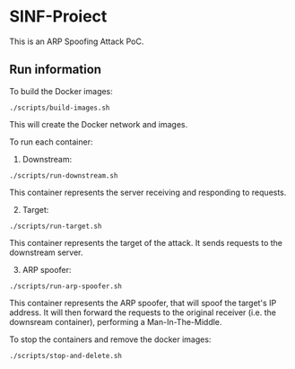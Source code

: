 # SINF-Proiect

This is an ARP Spoofing Attack PoC.

## Run information

To build the Docker images:
```
./scripts/build-images.sh
```

This will create the Docker network and images.

To run each container:
1. Downstream:
```
./scripts/run-downstream.sh
```

This container represents the server receiving and responding to requests.

2. Target:
```
./scripts/run-target.sh
```

This container represents the target of the attack. It sends requests to the downstream server.

3. ARP spoofer:
```
./scripts/run-arp-spoofer.sh
```

This container represents the ARP spoofer, that will spoof the target's IP address. It will then forward the requests to the original receiver (i.e. the downsream container), performing a Man-In-The-Middle.

To stop the containers and remove the docker images:
```
./scripts/stop-and-delete.sh
```
